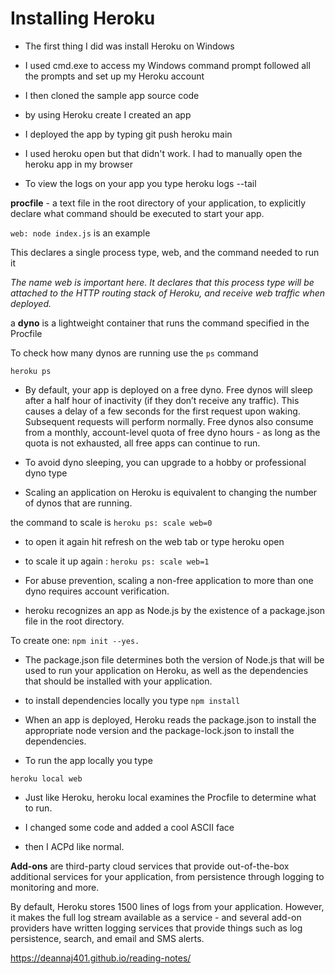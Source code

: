 # Installing Heroku

* The first thing I did was install Heroku on Windows

* I used cmd.exe to access my Windows command prompt
 followed all the prompts and set up my Heroku account

* I then cloned the sample app source code

* by using Heroku create  I created an app

* I deployed the app by typing git push heroku main

* I used heroku open but that didn't work. I had to manually open the heroku app in my browser

* To view the logs on your app you type heroku logs --tail

**procfile** - a text file in the root directory of your application, to explicitly declare what command should be executed to start your app.

```web: node index.js``` is an example 

This declares a single process type, web, and the command needed to run it

*The name web is important here. It declares that this process type will be attached to the HTTP routing stack of Heroku, and receive web traffic when deployed.*

a **dyno** is a lightweight container that runs the command specified in the Procfile

To check how many dynos are running use the ```ps``` command

```heroku ps```

* By default, your app is deployed on a free dyno. Free dynos will sleep after a half hour of inactivity (if they don’t receive any traffic). This causes a delay of a few seconds for the first request upon waking. Subsequent requests will perform normally. Free dynos also consume from a monthly, account-level quota of free dyno hours - as long as the quota is not exhausted, all free apps can continue to run.

* To avoid dyno sleeping, you can upgrade to a hobby or professional dyno type

* Scaling an application on Heroku is equivalent to changing the number of dynos that are running.

the command to scale is 
```heroku ps: scale web=0```

* to open it again hit refresh on the web tab or type heroku open

* to scale it up again :
```heroku ps: scale web=1```

* For abuse prevention, scaling a non-free application to more than one dyno requires account verification.

* heroku recognizes an app as Node.js by the existence of a package.json file in the root directory. 

To create one:
```npm init --yes.```

* The package.json file determines both the version of Node.js that will be used to run your application on Heroku, as well as the dependencies that should be installed with your application.

* to install dependencies locally you type
```npm install```

* When an app is deployed, Heroku reads the package.json to install the appropriate node version and the package-lock.json to install the dependencies.

* To run the app locally you type

```heroku local web```

* Just like Heroku, heroku local examines the Procfile to determine what to run.

* I changed some code and added a cool ASCII face

* then I ACPd like normal.

**Add-ons** are third-party cloud services that provide out-of-the-box additional services for your application, from persistence through logging to monitoring and more.

By default, Heroku stores 1500 lines of logs from your application. However, it makes the full log stream available as a service - and several add-on providers have written logging services that provide things such as log persistence, search, and email and SMS alerts.





https://deannaj401.github.io/reading-notes/
